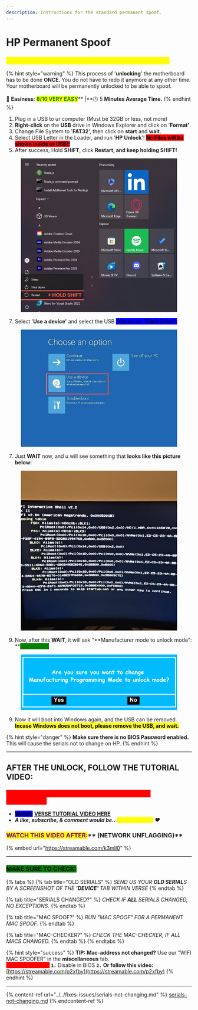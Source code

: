 ```yaml
---
description: Instructions for the standard permanent spoof.
---
```


# HP Permanent Spoof

### <mark style="color:yellow;background-color:yellow;">FOLLOW THESE STEPS FIRST BEFORE TUTORIAL VIDEO</mark>

{% hint style="warning" %}
This process of '**unlocking**' the motherboard has to be done **ONCE**. You do not have to redo it anymore at any other time. Your motherboard will be permanently unlocked to be able to spoof.\
\
🌟 **Easiness**: <mark style="color:green;">**8/10 VERY EASY**</mark>** |**🕒 5 **Minutes Average Time.**
{% endhint %}

1. Plug in a USB to ur computer (Must be 32GB or less, not more)
2. **Right-click** on the **USB** drive in Windows Explorer and click on '**Format'**.
3. Change File System to '**FAT32**', then click on **start** and **wait**.
4. Select USB Letter in the Loader, and run '**HP** **Unlock**'! <mark style="background-color:red;">**No Files will be shown inside ur USB!!**</mark>
5. After success, Hold **SHIFT**, click **Restart, and keep holding SHIFT!**

<div align="left">

<figure><img src="../../.gitbook/assets/+ HOLD SHIFT (1).png" alt=""><figcaption></figcaption></figure>

</div>

7. Select '**Use a device'** and select the USB <mark style="background-color:blue;">(Known as "Flash Drive")</mark>

<div align="left">

<figure><img src="../../.gitbook/assets/Untitled design (14).png" alt="" width="563"><figcaption></figcaption></figure>

</div>

7. Just **WAIT** now, and u will see something that **looks like this picture below:**

<div align="left">

<figure><img src="../../.gitbook/assets/startup.png" alt=""><figcaption></figcaption></figure>

</div>

9. Now, after this **WAIT**, it will ask "**Manufacturer mode to unlock mode":  **<mark style="color:green;background-color:green;">**CLICK YES!**</mark>

<div align="left">

<figure><img src="../../.gitbook/assets/Are you sure you want to change Manufacturing Programming Mode to unlock mode.png" alt="" width="525"><figcaption></figcaption></figure>

</div>

9. Now it will boot into Windows again, and the USB can be removed.\
   <mark style="background-color:yellow;">**Incase Windows does not boot, please remove the USB, and wait.**</mark>

{% hint style="danger" %}
**Make sure there is no BIOS Password enabled.** This will cause the serials not to change on HP.
{% endhint %}

***

## AFTER THE UNLOCK, FOLLOW THE TUTORIAL VIDEO:

### <mark style="color:red;background-color:red;">**MAKE SURE TO REMOVE ANY 'USB' ON YOUR PC CONNECTED!**</mark>

* <mark style="background-color:blue;">**Watch:**</mark> [**VERSE TUTORIAL VIDEO HERE**](https://bit.ly/instructions-video)
* _**A like, subscribe, & comment would be..**_ _<mark style="color:yellow;">**verse-tacular!**</mark> ❤️_

### <mark style="color:purple;">**WATCH THIS VIDEO AFTER:**</mark>** (NETWORK UNFLAGGING)**

{% embed url="https://streamable.com/k3mll0" %}

***

### <mark style="background-color:green;">MAKE SURE TO CHECK:</mark>

{% tabs %}
{% tab title="OLD SERIALS" %}
_SEND US YOUR **OLD SERIAL**S BY A SCREENSHOT OF THE **'DEVICE'** TAB WITHIN VERSE_
{% endtab %}

{% tab title="SERIALS CHANGED?" %}
_CHECK IF **ALL** SERIALS CHANGED, NO EXCEPTIONS._
{% endtab %}

{% tab title="MAC SPOOF?" %}
_RUN "MAC SPOOF" FOR A PERMANENT MAC SPOOF._
{% endtab %}

{% tab title="MAC-CHECKER?" %}
_CHECK THE MAC-CHECKER, IF ALL MACS CHANGED._
{% endtab %}
{% endtabs %}

{% hint style="success" %}
**TIP: Mac-address not changed?** Use our "WIFI MAC SPOOFER" in the **miscellaneous** tab.\
<mark style="color:red;background-color:red;">Still not changed?</mark> **`1.`** Disable in BIOS **`2.`** **Or follow this video:** [https://streamable.com/p2xfby](https://streamable.com/p2xfby)
{% endhint %}

***

{% content-ref url="../../fixes-issues/serials-not-changing.md" %}
[serials-not-changing.md](../../fixes-issues/serials-not-changing.md)
{% endcontent-ref %}
